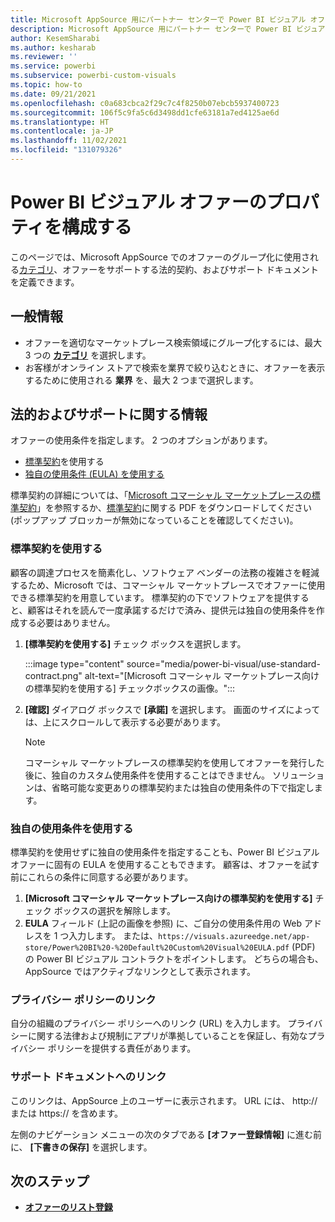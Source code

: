 ```yaml
---
title: Microsoft AppSource 用にパートナー センターで Power BI ビジュアル オファーのプロパティを構成する
description: Microsoft AppSource 用にパートナー センターで Power BI ビジュアル オファーのプロパティを構成する方法について説明します。
author: KesemSharabi
ms.author: kesharab
ms.reviewer: ''
ms.service: powerbi
ms.subservice: powerbi-custom-visuals
ms.topic: how-to
ms.date: 09/21/2021
ms.openlocfilehash: c0a683cbca2f29c7c4f8250b07ebcb5937400723
ms.sourcegitcommit: 106f5c9fa5c6d3498dd1cfe63181a7ed4125ae6d
ms.translationtype: HT
ms.contentlocale: ja-JP
ms.lasthandoff: 11/02/2021
ms.locfileid: "131079326"
---
```

# <a name="configure-power-bi-visual-offer-properties"></a>Power BI ビジュアル オファーのプロパティを構成する

このページでは、Microsoft AppSource でのオファーのグループ化に使用される[カテゴリ](./categories.md)、オファーをサポートする法的契約、およびサポート ドキュメントを定義できます。

## <a name="general-info"></a>一般情報

- オファーを適切なマーケットプレース検索領域にグループ化するには、最大 3 つの **[カテゴリ](./categories.md)** を選択します。
- お客様がオンライン ストアで検索を業界で絞り込むときに、オファーを表示するために使用される **業界** を、最大 2 つまで選択します。

## <a name="legal-and-support-info"></a>法的およびサポートに関する情報

オファーの使用条件を指定します。 2 つのオプションがあります。

- [標準契約](#use-the-standard-contract)を使用する
- [独自の使用条件 (EULA) を使用する](#use-your-own-terms-and-conditions)

標準契約の詳細については、「[Microsoft コマーシャル マーケットプレースの標準契約](standard-contract.md)」を参照するか、[標準契約](https://go.microsoft.com/fwlink/?linkid=2041178)に関する PDF をダウンロードしてください (ポップアップ ブロッカーが無効になっていることを確認してください)。

### <a name="use-the-standard-contract"></a>標準契約を使用する

顧客の調達プロセスを簡素化し、ソフトウェア ベンダーの法務の複雑さを軽減するため、Microsoft では、コマーシャル マーケットプレースでオファーに使用できる標準契約を用意しています。 標準契約の下でソフトウェアを提供すると、顧客はそれを読んで一度承諾するだけで済み、提供元は独自の使用条件を作成する必要はありません。

1. **[標準契約を使用する]** チェック ボックスを選択します。

    :::image type="content" source="media/power-bi-visual/use-standard-contract.png" alt-text="[Microsoft コマーシャル マーケットプレース向けの標準契約を使用する] チェックボックスの画像。":::

1. **[確認]** ダイアログ ボックスで **[承諾]** を選択します。 画面のサイズによっては、上にスクロールして表示する必要があります。

   > [!NOTE]
   > コマーシャル マーケットプレースの標準契約を使用してオファーを発行した後に、独自のカスタム使用条件を使用することはできません。 ソリューションは、省略可能な変更ありの標準契約または独自の使用条件の下で指定します。

### <a name="use-your-own-terms-and-conditions"></a>独自の使用条件を使用する

標準契約を使用せずに独自の使用条件を指定することも、Power BI ビジュアル オファーに固有の EULA を使用することもできます。 顧客は、オファーを試す前にこれらの条件に同意する必要があります。

1. **[Microsoft コマーシャル マーケットプレース向けの標準契約を使用する]** チェック ボックスの選択を解除します。
1. **EULA** フィールド (上記の画像を参照) に、ご自分の使用条件用の Web アドレスを 1 つ入力します。 または、`https://visuals.azureedge.net/app-store/Power%20BI%20-%20Default%20Custom%20Visual%20EULA.pdf` (PDF) の Power BI ビジュアル コントラクトをポイントします。 どちらの場合も、AppSource ではアクティブなリンクとして表示されます。

### <a name="privacy-policy-link"></a>プライバシー ポリシーのリンク

自分の組織のプライバシー ポリシーへのリンク (URL) を入力します。 プライバシーに関する法律および規制にアプリが準拠していることを保証し、有効なプライバシー ポリシーを提供する責任があります。

### <a name="support-document-link"></a>サポート ドキュメントへのリンク

このリンクは、AppSource 上のユーザーに表示されます。 URL には、 http:// または https:// を含めます。

左側のナビゲーション メニューの次のタブである **[オファー登録情報]** に進む前に、 **[下書きの保存]** を選択します。

## <a name="next-steps"></a>次のステップ

- [**オファーのリスト登録**](power-bi-visual-offer-listing.md)